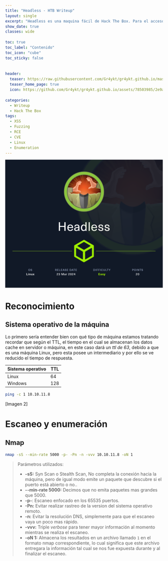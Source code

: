 ```yaml
---
title: "Headless - HTB Writeup"
layout: single
excerpt: "Headless es una maquina fácil de Hack The Box. Para el acceso inicial robaremos una cookie de administrador gracias a un XSS DOM expuesto que nos permitirá acceder a un dashboard el cual tendrá un RCE a través de su envió de formulario de fechas. Una vez tengamos acceso a la máquina, con una enumeración sencilla al sudo podremos escalar privilegios gracias a un script que se ejecuta sin necesidad de proveer contraseña el cual ejecuta un archivo en el directorio actual de trabajo del cual nos aprovecharemos para obtener root."
show_date: true
classes: wide

toc: true
toc_label: "Contenido"
toc_icon: "cube"
toc_sticky: false


header:
  teaser: https://raw.githubusercontent.com/Gr4ykt/gr4ykt.github.io/master/assets/images/Headless-HackTheBox/Headless-htb-logo.png
  teaser_home_page: true
  icon: https://github.com/Gr4ykt/gr4ykt.github.io/assets/78503985/2e9afb33-966a-4848-af53-9473877d2350

categories:
  - Writeup
  - Hack The Box
tags:
  - XSS
  - Fuzzing
  - RCE
  - CVE
  - Linux
  - Enumeration
---
```


![Headless-header](https://raw.githubusercontent.com/Gr4ykt/gr4ykt.github.io/master/assets/images/Headless-HackTheBox/Headless-header.png)

# Reconocimiento
## Sistema operativo de la máquina
Lo primero sería entender bien con qué tipo de máquina estamos tratando recordar que según el TTL, el tiempo en el cual se almacenan los datos cache en servidor o máquina, en este caso dará un *ttl de 63*, debido a que es una máquina Linux, pero esta posee un intermediario y por ello se ve reducido el tiempo de respuesta.

| Sistema operativo | TTL |
| ----------------- | --- |
| Linux             | 64  |
| Windows           | 128 |

```bash
ping -c 1 10.10.11.8
```

[Imagen 2]

# Escaneo y enumeración
## Nmap

```bash
nmap -sS --min-rate 5000 -p- -Pn -n -vvv 10.10.11.8 -oN 1
```

>Parámetros utilizados: 
>* **-sS:** Syn Scan o Stealth Scan, No completa la conexión hacia la máquina, pero de igual modo emite un paquete que descubre si el puerto está abierto o no..
>* **--min-rate 5000:** Decimos que no emita paquetes mas grandes que 5000.
>* **-p-**: Escaneo enfocado en los 65535 puertos.
>* **-Pn:** Evitar realizar rastreo de la version del sistema operativo remoto.
>* **-n:** Evitar la resolución DNS, simplemente para que el escaneo vaya un poco mas rápido.
>* **-vvv:** Triple *verbose* para tener mayor información al momento mientras se realiza el escaneo.
>* **-oN 1:** Almacena los resultados en un archivo llamado `1` en el formato nmap correspondiente, lo cual significa que este archivo entregara la información tal cual se nos fue expuesta durante y al finalizar el escaneo.

